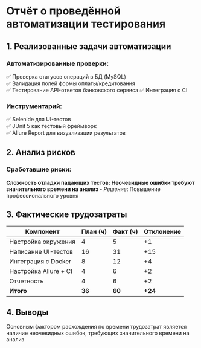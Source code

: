 # Отчёт о проведённой автоматизации тестирования

## 1. Реализованные задачи автоматизации

### Автоматизированные проверки:
✅ Проверка статусов операций в БД (MySQL)  
✅ Валидация полей формы оплаты/кредитования  
✅ Тестирование API-ответов банковского сервиса
✅ Интеграция с CI

### Инструментарий:
✅ Selenide для UI-тестов  
✅ JUnit 5 как тестовый фреймворк  
✅ Allure Report для визуализации результатов

## 2. Анализ рисков

### Сработавшие риски:
**Сложность отладки падающих тестов: Неочевидные ошибки требуют значительного времени на анализ**
    - *Решение*: Повышение профессионального уровня

## 3. Фактические трудозатраты

| Компонент             | План (ч) | Факт (ч) | Отклонение |
|-----------------------|----------|----------|------------|
| Настройка окружения   | 4        | 5        | +1         |
| Написание UI-тестов   | 16       | 31       | +15        |
| Интеграция с Docker   | 8        | 12       | +4         |
| Настройка Allure + CI | 4        | 6        | +2         |
| Отчетность            | 4        | 6        | +2         |
| **Итого**             | **36**   | **60**   | **+24**    |

## 4. Выводы
Основным фактором расхождения по времени трудозатрат является наличие неочевидных ошибок, требующих значительного времени на анализ
